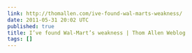 ```yaml
---
link: http://thomallen.com/ive-found-wal-marts-weakness/
date: 2011-05-31 20:02 UTC
published: true
title: I’ve found Wal-Mart’s weakness | Thom Allen Weblog
tags: []
---
```



